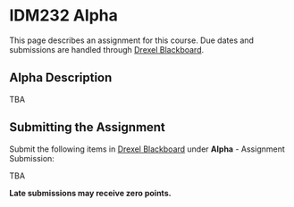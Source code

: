# IDM232 Alpha

This page describes an assignment for this course. Due dates and submissions are handled through [Drexel Blackboard](https://learn.dcollege.net/).

## Alpha Description

TBA

## Submitting the Assignment

Submit the following items in [Drexel Blackboard](https://learn.dcollege.net/) under **Alpha** - Assignment Submission:

TBA

**Late submissions may receive zero points.**
